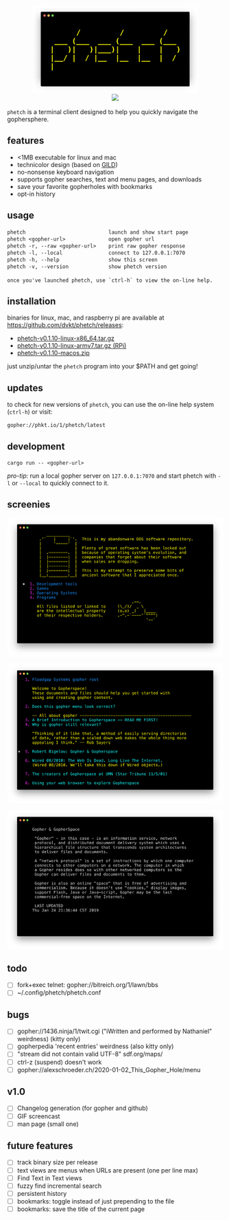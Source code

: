 <!--
      /         /         /
 ___ (___  ___ (___  ___ (___
|   )|   )|___)|    |    |   )
|__/ |  / |__  |__  |__  |  /
|
--> <p align="center"> <img src="./img/logo.png"> <br>
<a href="https://github.com/dvkt/phetch/releases">
<img src="https://img.shields.io/github/v/release/dvkt/phetch?include_prereleases">
</a>
</p>

`phetch` is a terminal client designed to help you quickly navigate
the gophersphere.

## features

- <1MB executable for linux and mac
- technicolor design (based on [GILD](https://github.com/dvkt/gild))
- no-nonsense keyboard navigation
- supports gopher searches, text and menu pages, and downloads
- save your favorite gopherholes with bookmarks
- opt-in history

## usage

    phetch                           launch and show start page
    phetch <gopher-url>              open gopher url
    phetch -r, --raw <gopher-url>    print raw gopher response
    phetch -l, --local               connect to 127.0.0.1:7070
    phetch -h, --help                show this screen
    phetch -v, --version             show phetch version

    once you've launched phetch, use `ctrl-h` to view the on-line help.

## installation

binaries for linux, mac, and raspberry pi are available
at https://github.com/dvkt/phetch/releases:

- [phetch-v0.1.10-linux-x86_64.tar.gz][0]
- [phetch-v0.1.10-linux-armv7.tar.gz (RPi)][1]
- [phetch-v0.1.10-macos.zip][2]

just unzip/untar the `phetch` program into your $PATH and get going!

## updates

to check for new versions of `phetch`, you can use the on-line help
system (`ctrl-h`) or visit:

    gopher://phkt.io/1/phetch/latest

## development

    cargo run -- <gopher-url>

*pro-tip:* run a local gopher server on `127.0.0.1:7070` and start
phetch with `-l` or `--local` to quickly connect to it.

## screenies

![DOS Archive](./img/dos.png)

![Menu View](./img/menu-view.png)

![Text View](./img/text-view.png)

## todo

- [ ] fork+exec telnet: gopher://bitreich.org/1/lawn/bbs
- [ ] ~/.config/phetch/phetch.conf

## bugs

- [ ] gopher://1436.ninja/1/twit.cgi ("iWritten and performed by
  Nathaniel" weirdness) (kitty only)
- [ ] gopherpedia 'recent entries' weirdness (also kitty only)
- [ ] "stream did not contain valid UTF-8"  sdf.org/maps/
- [ ] ctrl-z (suspend) doesn't work
- [ ] gopher://alexschroeder.ch/2020-01-02_This_Gopher_Hole/menu

## v1.0

- [ ] Changelog generation (for gopher and github)
- [ ] GIF screencast
- [ ] man page (small one)

## future features

- [ ] track binary size per release
- [ ] text views are menus when URLs are present (one per line max)
- [ ] Find Text in Text views
- [ ] fuzzy find incremental search
- [ ] persistent history
- [ ] bookmarks: toggle instead of just prepending to the file
- [ ] bookmarks: save the title of the current page

[0]: https://github.com/dvkt/phetch/releases/download/v0.1.10/phetch-v0.1.10-linux-x86_64.tar.gz
[1]: https://github.com/dvkt/phetch/releases/download/v0.1.10/phetch-v0.1.10-linux-armv7.tar.gz
[2]: https://github.com/dvkt/phetch/releases/download/v0.1.10/phetch-v0.1.10-macos.zip

